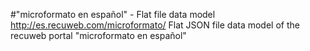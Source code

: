 #"microformato en español" - Flat file data model
http://es.recuweb.com/microformato/
Flat JSON file data model of the recuweb portal "microformato en español"
